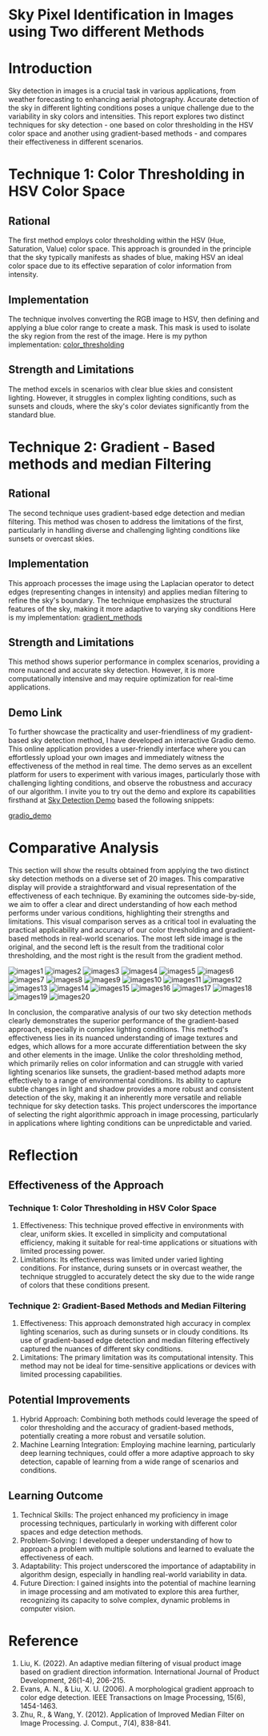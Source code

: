 # Sky Pixel Identification in Images using Two different Methods

# Introduction
Sky detection in images is a crucial task in various applications, 
from weather forecasting to enhancing aerial photography. 
Accurate detection of the sky in different lighting conditions poses a unique challenge due to the variability in sky colors and intensities. 
This report explores two distinct techniques for sky detection - one based on color thresholding in the HSV color space 
and another using gradient-based methods - and compares their effectiveness in different scenarios.

# Technique 1: Color Thresholding in HSV Color Space
## Rational
The first method employs color thresholding within the HSV (Hue, Saturation, Value) color space. 
This approach is grounded in the principle that the sky typically manifests as shades of blue, 
making HSV an ideal color space due to its effective separation of color information from intensity.

## Implementation
The technique involves converting the RGB image to HSV, then defining and applying a blue color range to create a mask. 
This mask is used to isolate the sky region from the rest of the image.
Here is my python implementation: 
[color_thresholding](color_thresholding.python.py)

## Strength and Limitations
The method excels in scenarios with clear blue skies and consistent lighting.
However, it struggles in complex lighting conditions, such as sunsets and clouds, 
where the sky's color deviates significantly from the standard blue.

# Technique 2: Gradient - Based methods and median Filtering
## Rational
The second technique uses gradient-based edge detection and median filtering. 
This method was chosen to address the limitations of the first, 
particularly in handling diverse and challenging lighting conditions like sunsets or overcast skies.

## Implementation
This approach processes the image using the Laplacian operator to detect edges 
(representing changes in intensity) and applies median filtering to refine the sky's boundary. 
The technique emphasizes the structural features of the sky, making it more adaptive to varying sky conditions
Here is my implementation:
[gradient_methods](gradient_methods.py)

## Strength and Limitations
This method shows superior performance in complex scenarios, 
providing a more nuanced and accurate sky detection. 
However, it is more computationally intensive and may require optimization 
for real-time applications. 

## Demo Link
To further showcase the practicality and user-friendliness of my gradient-based sky detection method, 
I have developed an interactive Gradio demo. 
This online application provides a user-friendly interface where you can effortlessly upload your own images and immediately witness the effectiveness of the method in real time. 
The demo serves as an excellent platform for users to experiment with various images, 
particularly those with challenging lighting conditions, 
and observe the robustness and accuracy of our algorithm. 
I invite you to try out the demo and explore its capabilities firsthand at
[Sky Detection Demo](http://127.0.0.1:7860) based the following snippets:

[gradio_demo](gradio_demo.py)

# Comparative Analysis
This section will show the results obtained from applying the two distinct sky detection methods 
on a diverse set of 20 images. This comparative display will provide a straightforward 
and visual representation of the effectiveness of each technique. 
By examining the outcomes side-by-side, we aim to offer a clear and direct understanding of how each method performs 
under various conditions, highlighting their strengths and limitations. 
This visual comparison serves as a critical tool in evaluating the practical applicability and accuracy of 
our color thresholding and gradient-based methods in real-world scenarios. The most left side image is the original, and the second left
is the result from the traditional color thresholding, and the most right is the result from the gradient method.

![images1](output_images/combined_0.jpg)
![images2](output_images/combined_1.jpg)
![images3](output_images/combined_2.jpg)
![images4](output_images/combined_3.jpg)
![images5](output_images/combined_4.jpg)
![images6](output_images/combined_5.jpg)
![images7](output_images/combined_6.jpg)
![images8](output_images/combined_7.jpg)
![images9](output_images/combined_8.jpg)
![images10](output_images/combined_9.jpg)
![images11](output_images/combined_10.jpg)
![images12](output_images/combined_11.jpg)
![images13](output_images/combined_12.jpg)
![images14](output_images/combined_13.jpg)
![images15](output_images/combined_14.jpg)
![images16](output_images/combined_15.jpg)
![images17](output_images/combined_16.jpg)
![images18](output_images/combined_17.jpg)
![images19](output_images/combined_18.jpg)
![images20](output_images/combined_19.jpg)

In conclusion, the comparative analysis of our two sky detection methods clearly demonstrates 
the superior performance of the gradient-based approach, 
especially in complex lighting conditions. 
This method's effectiveness lies in its nuanced understanding of image textures and edges,
which allows for a more accurate differentiation between the sky and other elements in the image. 
Unlike the color thresholding method, which primarily relies on color information and can struggle with varied lighting scenarios like sunsets, 
the gradient-based method adapts more effectively to a range of environmental conditions. 
Its ability to capture subtle changes in light and shadow provides a more robust and consistent detection of the sky, 
making it an inherently more versatile and reliable technique for sky detection tasks.
This project underscores the importance of selecting the right algorithmic approach in image processing,
particularly in applications where lighting conditions can be unpredictable and varied.

# Reflection 
## Effectiveness of the Approach
### Technique 1: Color Thresholding in HSV Color Space
1. Effectiveness: This technique proved effective in environments with clear, uniform skies. It excelled in simplicity and computational efficiency, making it suitable for real-time applications or situations with limited processing power.
2. Limitations: Its effectiveness was limited under varied lighting conditions. For instance, during sunsets or in overcast weather, the technique struggled to accurately detect the sky due to the wide range of colors that these conditions present.
### Technique 2: Gradient-Based Methods and Median Filtering
1. Effectiveness: This approach demonstrated high accuracy in complex lighting scenarios, such as during sunsets or in cloudy conditions. Its use of gradient-based edge detection and median filtering effectively captured the nuances of different sky conditions.
2. Limitations: The primary limitation was its computational intensity. This method may not be ideal for time-sensitive applications or devices with limited processing capabilities.

## Potential Improvements
1. Hybrid Approach: Combining both methods could leverage the speed of color thresholding and the accuracy of gradient-based methods, potentially creating a more robust and versatile solution.
2. Machine Learning Integration: Employing machine learning, particularly deep learning techniques, could offer a more adaptive approach to sky detection, capable of learning from a wide range of scenarios and conditions.

## Learning Outcome
1. Technical Skills: The project enhanced my proficiency in image processing techniques, particularly in working with different color spaces and edge detection methods.
2. Problem-Solving: I developed a deeper understanding of how to approach a problem with multiple solutions and learned to evaluate the effectiveness of each.
3. Adaptability: This project underscored the importance of adaptability in algorithm design, especially in handling real-world variability in data.
4. Future Direction: I gained insights into the potential of machine learning in image processing and am motivated to explore this area further, recognizing its capacity to solve complex, dynamic problems in computer vision.

# Reference
1. Liu, K. (2022). An adaptive median filtering of visual product image based on gradient direction information. International Journal of Product Development, 26(1-4), 206-215.
2. Evans, A. N., & Liu, X. U. (2006). A morphological gradient approach to color edge detection. IEEE Transactions on Image Processing, 15(6), 1454-1463.
3. Zhu, R., & Wang, Y. (2012). Application of Improved Median Filter on Image Processing. J. Comput., 7(4), 838-841.